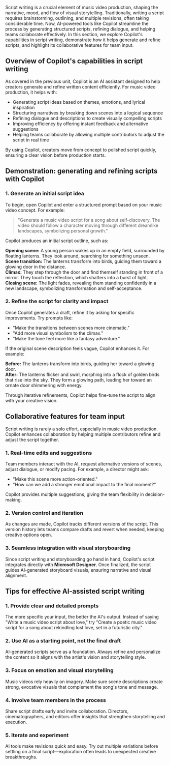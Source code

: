 Script writing is a crucial element of music video production, shaping the narrative, mood, and flow of visual storytelling. Traditionally, writing a script requires brainstorming, outlining, and multiple revisions, often taking considerable time. Now, AI-powered tools like Copilot streamline the process by generating structured scripts, refining dialogue, and helping teams collaborate effectively. In this section, we explore Copilot's capabilities in script writing, demonstrate how it helps generate and refine scripts, and highlight its collaborative features for team input.

## Overview of Copilot's capabilities in script writing

As covered in the previous unit, Copilot is an AI assistant designed to help creators generate and refine written content efficiently. For music video production, it helps with:

- Generating script ideas based on themes, emotions, and lyrical inspiration  
- Structuring narratives by breaking down scenes into a logical sequence  
- Refining dialogue and descriptions to create visually compelling scripts  
- Improving efficiency by offering instant feedback and alternative suggestions  
- Helping teams collaborate by allowing multiple contributors to adjust the script in real time  

By using Copilot, creators move from concept to polished script quickly, ensuring a clear vision before production starts.

## Demonstration: generating and refining scripts with Copilot

### 1. Generate an initial script idea

To begin, open Copilot and enter a structured prompt based on your music video concept. For example:

> "Generate a music video script for a song about self-discovery. The video should follow a character moving through different dreamlike landscapes, symbolizing personal growth."

Copilot produces an initial script outline, such as:

**Opening scene:** A young person wakes up in an empty field, surrounded by floating lanterns. They look around, searching for something unseen.  
**Scene transition:** The lanterns transform into birds, guiding them toward a glowing door in the distance.  
**Climax:** They step through the door and find themself standing in front of a mirror. They touch the reflection, which shatters into a burst of light.  
**Closing scene:** The light fades, revealing them standing confidently in a new landscape, symbolizing transformation and self-acceptance.

### 2. Refine the script for clarity and impact

Once Copilot generates a draft, refine it by asking for specific improvements. Try prompts like:

- "Make the transitions between scenes more cinematic."  
- "Add more visual symbolism to the climax."  
- "Make the tone feel more like a fantasy adventure."

If the original scene description feels vague, Copilot enhances it. For example:

**Before:** The lanterns transform into birds, guiding her toward a glowing door.  
**After:** The lanterns flicker and swirl, morphing into a flock of golden birds that rise into the sky. They form a glowing path, leading her toward an ornate door shimmering with energy.

Through iterative refinements, Copilot helps fine-tune the script to align with your creative vision.

## Collaborative features for team input

Script writing is rarely a solo effort, especially in music video production. Copilot enhances collaboration by helping multiple contributors refine and adjust the script together.

### 1. Real-time edits and suggestions

Team members interact with the AI, request alternative versions of scenes, adjust dialogue, or modify pacing. For example, a director might ask:

- "Make this scene more action-oriented."  
- "How can we add a stronger emotional impact to the final moment?"

Copilot provides multiple suggestions, giving the team flexibility in decision-making.

### 2. Version control and iteration

As changes are made, Copilot tracks different versions of the script. This version history lets teams compare drafts and revert when needed, keeping creative options open.

### 3. Seamless integration with visual storyboarding

Since script writing and storyboarding go hand in hand, Copilot's script integrates directly with **Microsoft Designer**. Once finalized, the script guides AI-generated storyboard visuals, ensuring narrative and visual alignment.

## Tips for effective AI-assisted script writing

### 1. Provide clear and detailed prompts

The more specific your input, the better the AI's output. Instead of saying "Write a music video script about love," try "Create a poetic music video script for a song about rekindling lost love, set in a futuristic city."

### 2. Use AI as a starting point, not the final draft

AI-generated scripts serve as a foundation. Always refine and personalize the content so it aligns with the artist's vision and storytelling style.

### 3. Focus on emotion and visual storytelling

Music videos rely heavily on imagery. Make sure scene descriptions create strong, evocative visuals that complement the song's tone and message.

### 4. Involve team members in the process

Share script drafts early and invite collaboration. Directors, cinematographers, and editors offer insights that strengthen storytelling and execution.

### 5. Iterate and experiment

AI tools make revisions quick and easy. Try out multiple variations before settling on a final script—exploration often leads to unexpected creative breakthroughs.
